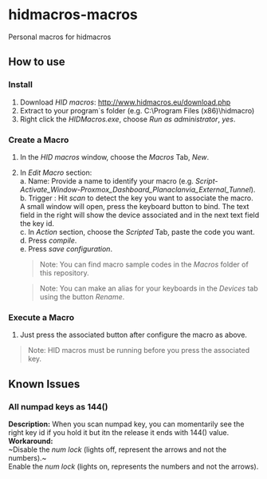 # hidmacros-macros
Personal macros for hidmacros

## How to use
### Install
1. Download _HID macros_: 
http://www.hidmacros.eu/download.php
2. Extract to your program`s folder (e.g. C:\Program Files (x86)\hidmacro)
3. Right click the _HIDMacros.exe_, choose _Run as administrator_, _yes_.

### Create a Macro
1. In the _HID macros_ window, choose the _Macros_ Tab, _New_.
2. In _Edit Macro_ section:  
  a. Name: Provide a name to identify your macro (e.g. _Script-Activate_Window-Proxmox_Dashboard_Planaclanvia_External_Tunnel_).   
  b. Trigger : Hit _scan_ to detect the key you want to associate the macro. A small window will open, press the keyboard button to bind. The text field in the right will show the device associated and in the next text field the key id.   
   c. In _Action_ section, choose the _Scripted_ Tab, paste the code you want.     
   d. Press _compile_.  
   e. Press _save configuration_.   
   
    >Note: You can find macro sample codes in the _Macros_ folder of this repository.  
    
    >Note: You can make an alias for your keyboards in the _Devices_ tab using the button _Rename_.  
    
 ### Execute a Macro
 1. Just press the associated button after configure the macro as above.   
 
   >Note: HID macros must be running before you press the associated key. 
   
 ## Known Issues   
 ### All numpad keys as 144()   
 __Description:__ When you scan numpad key, you can momentarily see the right key id if you hold it but itn the release it ends with 144() value.  
 __Workaround:__  
~Disable the _num lock_ (lights off, represent the arrows and not the numbers).~   
Enable the _num lock_ (lights on, represents the numbers and not the arrows).  
